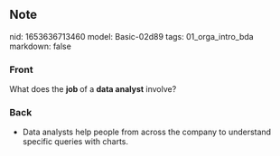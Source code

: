 ## Note
nid: 1653636713460
model: Basic-02d89
tags: 01_orga_intro_bda
markdown: false

### Front
What does the <b>job </b>of a <b>data analyst</b> involve?

### Back
<ul>
  <li>Data analysts help people from across the company to
  understand specific queries with charts.
</ul>
